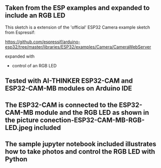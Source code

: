 

## Taken from the ESP examples and expanded to include an RGB LED

This sketch is a extension of the 'official' ESP32 Camera example sketch from Espressif:

https://github.com/espressif/arduino-esp32/tree/master/libraries/ESP32/examples/Camera/CameraWebServer

expanded with

* control of an RGB LED


## Tested with AI-THINKER ESP32-CAM and ESP32-CAM-MB modules on Arduino IDE

## The ESP32-CAM is connected to the ESP32-CAM-MB module and the RGB LED as shown in the picture conection-ESP32-CAM-MB-RGB-LED.jpeg included 

## The sample jupyter notebook included illustrates how to take photos and control the RGB LED with Python
